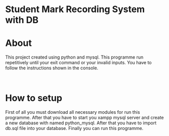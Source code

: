 # Student Mark Recording System with DB

<h1>About</h1>
<p>This project created using python and mysql. This programme run repetitively until your exit command or your invalid inputs. You have to follow the instructions shown in the console.</p><br>

<h1>How to setup</h1>
<p>First of all you must download all necessary modules for run this programme. After that you have to start you xampp mysql server and create a new database with named python_mysql. After that you have to import db.sql file into your database. Finally you can run this programme.</p>